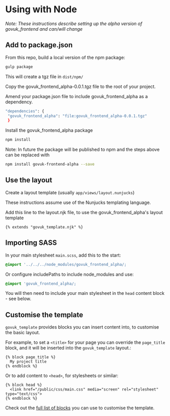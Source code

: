 # Using with Node

*Note: These instructions describe setting up the alpha version of govuk_frontend and can/will change*

## Add to package.json

From this repo, build a local version of the npm package:

```bash
gulp package
```

This will create a tgz file in `dist/npm/`

Copy the govuk_frontend_alpha-0.0.1.tgz file to the root of your project.

Amend your package.json file to include govuk_frontend_alpha as a dependency.

```bash
"dependencies": {
 "govuk_frontend_alpha": "file:govuk_frontend_alpha-0.0.1.tgz"
 }
```

Install the govuk_frontend_alpha package

```bash
npm install
```

Note: In future the package will be published to npm and the steps above can be replaced with

```bash
npm install govuk-frontend-alpha --save
```

## Use the layout

Create a layout template (usually `app/views/layout.nunjucks`)

These instructions assume use of the Nunjucks templating language.

Add this line to the layout.njk file, to use the govuk_frontend_alpha's layout template

```nunjucks
{% extends "govuk_template.njk" %}
```

## Importing SASS

In your main stylesheet `main.scss`, add this to the start:

```scss
@import '../../../node_modules/govuk_frontend_alpha/;
```

Or configure includePaths to include node_modules and use:

```scss
@import 'govuk_frontend_alpha/;
```

You will then need to include your main stylesheet in the `head` content block - see below.

## Customise the template

`govuk_template` provides blocks you can insert content into, to customise the basic layout.

For example, to set a `<title>` for your page you can override the `page_title` block, and it will be inserted into the `govuk_template` layout.:

```nunjucks
{% block page_title %}
  My project title
{% endblock %}
```

Or to add content to `<head>`, for stylesheets or similar:

```nujucks
{% block head %}
  <link href="/public/css/main.css" media="screen" rel="stylesheet" type="text/css">
{% endblock %}
```

Check out the [full list of blocks](template-blocks.md) you can use to customise the template.
